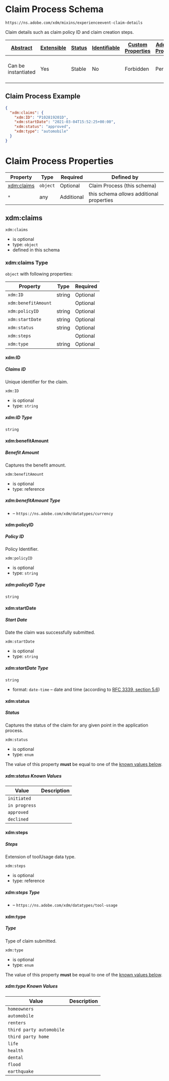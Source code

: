 
# Claim Process Schema

```
https://ns.adobe.com/xdm/mixins/experienceevent-claim-details
```

Claim details such as claim policy ID and claim creation steps.

| [Abstract](../../../../abstract.md) | [Extensible](../../../../extensions.md) | [Status](../../../../status.md) | [Identifiable](../../../../id.md) | [Custom Properties](../../../../extensions.md) | [Additional Properties](../../../../extensions.md) | Defined In |
|-------------------------------------|-----------------------------------------|---------------------------------|-----------------------------------|------------------------------------------------|----------------------------------------------------|------------|
| Can be instantiated | Yes | Stable | No | Forbidden | Permitted | [mixins/experience-event/industry-verticals/experienceevent-claim-details.schema.json](mixins/experience-event/industry-verticals/experienceevent-claim-details.schema.json) |

## Claim Process Example
```json
{
  "xdm:claims": {
    "xdm:ID": "P102819201D",
    "xdm:startDate": "2021-03-04T15:52:25+00:00",
    "xdm:status": "approved",
    "xdm:type": "automobile"
  }
}
```

# Claim Process Properties

| Property | Type | Required | Defined by |
|----------|------|----------|------------|
| [xdm:claims](#xdmclaims) | `object` | Optional | Claim Process (this schema) |
| `*` | any | Additional | this schema *allows* additional properties |

## xdm:claims


`xdm:claims`
* is optional
* type: `object`
* defined in this schema

### xdm:claims Type


`object` with following properties:


| Property | Type | Required |
|----------|------|----------|
| `xdm:ID`| string | Optional |
| `xdm:benefitAmount`|  | Optional |
| `xdm:policyID`| string | Optional |
| `xdm:startDate`| string | Optional |
| `xdm:status`| string | Optional |
| `xdm:steps`|  | Optional |
| `xdm:type`| string | Optional |



#### xdm:ID
##### Claims ID

Unique identifier for the claim.

`xdm:ID`
* is optional
* type: `string`

##### xdm:ID Type


`string`








#### xdm:benefitAmount
##### Benefit Amount

Captures the benefit amount.

`xdm:benefitAmount`
* is optional
* type: reference

##### xdm:benefitAmount Type


* []() – `https://ns.adobe.com/xdm/datatypes/currency`







#### xdm:policyID
##### Policy ID

Policy Identifier.

`xdm:policyID`
* is optional
* type: `string`

##### xdm:policyID Type


`string`








#### xdm:startDate
##### Start Date

Date the claim was successfully submitted.

`xdm:startDate`
* is optional
* type: `string`

##### xdm:startDate Type


`string`
* format: `date-time` – date and time (according to [RFC 3339, section 5.6](http://tools.ietf.org/html/rfc3339))








#### xdm:status
##### Status

Captures the status of the claim for any given point in the application process.

`xdm:status`
* is optional
* type: `enum`

The value of this property **must** be equal to one of the [known values below](#xdmclaims-known-values).

##### xdm:status Known Values
| Value | Description |
|-------|-------------|
| `initiated` |  |
| `in progress` |  |
| `approved` |  |
| `declined` |  |






#### xdm:steps
##### Steps

Extension of toolUsage data type.

`xdm:steps`
* is optional
* type: reference

##### xdm:steps Type


* []() – `https://ns.adobe.com/xdm/datatypes/tool-usage`







#### xdm:type
##### Type

Type of claim submitted.

`xdm:type`
* is optional
* type: `enum`

The value of this property **must** be equal to one of the [known values below](#xdmclaims-known-values).

##### xdm:type Known Values
| Value | Description |
|-------|-------------|
| `homeowners` |  |
| `automobile` |  |
| `renters` |  |
| `third party automobile` |  |
| `third party home` |  |
| `life` |  |
| `health` |  |
| `dental` |  |
| `flood` |  |
| `earthquake` |  |








